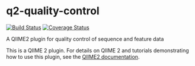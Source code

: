 # q2-quality-control

[![Build Status](https://travis-ci.org/qiime2/q2-quality-control.svg?branch=master)](https://travis-ci.org/qiime2/q2-quality-control) [![Coverage Status](https://coveralls.io/repos/github/qiime2/q2-quality-control/badge.svg?branch=master)](https://coveralls.io/github/qiime2/q2-quality-control?branch=master)

A QIIME2 plugin for quality control of sequence and feature data

This is a QIIME 2 plugin. For details on QIIME 2 and tutorials demonstrating how to use this plugin, see the [QIIME2 documentation](https://qiime2.org/).
